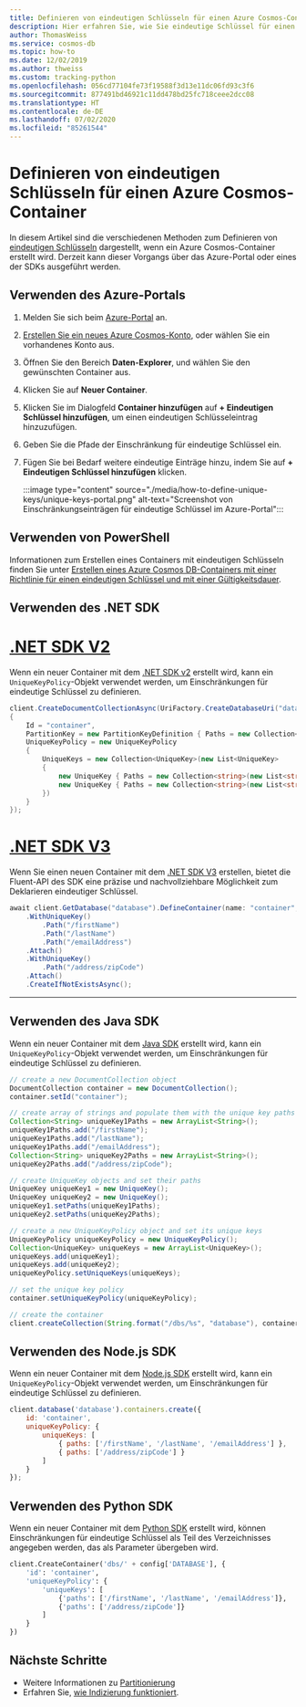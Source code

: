 ```yaml
---
title: Definieren von eindeutigen Schlüsseln für einen Azure Cosmos-Container
description: Hier erfahren Sie, wie Sie eindeutige Schlüssel für einen Azure Cosmos-Container mithilfe des Azure-Portals, mit PowerShell, .NET, Java und verschiedenen anderen SDKs definieren.
author: ThomasWeiss
ms.service: cosmos-db
ms.topic: how-to
ms.date: 12/02/2019
ms.author: thweiss
ms.custom: tracking-python
ms.openlocfilehash: 056cd77104fe73f19588f3d13e11dc06fd93c3f6
ms.sourcegitcommit: 877491bd46921c11dd478bd25fc718ceee2dcc08
ms.translationtype: HT
ms.contentlocale: de-DE
ms.lasthandoff: 07/02/2020
ms.locfileid: "85261544"
---
```

# <a name="define-unique-keys-for-an-azure-cosmos-container"></a>Definieren von eindeutigen Schlüsseln für einen Azure Cosmos-Container

In diesem Artikel sind die verschiedenen Methoden zum Definieren von [eindeutigen Schlüsseln](unique-keys.md) dargestellt, wenn ein Azure Cosmos-Container erstellt wird. Derzeit kann dieser Vorgangs über das Azure-Portal oder eines der SDKs ausgeführt werden.

## <a name="use-the-azure-portal"></a>Verwenden des Azure-Portals

1. Melden Sie sich beim [Azure-Portal](https://portal.azure.com/) an.

1. [Erstellen Sie ein neues Azure Cosmos-Konto](create-sql-api-dotnet.md#create-account), oder wählen Sie ein vorhandenes Konto aus.

1. Öffnen Sie den Bereich **Daten-Explorer**, und wählen Sie den gewünschten Container aus.

1. Klicken Sie auf **Neuer Container**.

1. Klicken Sie im Dialogfeld **Container hinzufügen** auf **+ Eindeutigen Schlüssel hinzufügen**, um einen eindeutigen Schlüsseleintrag hinzuzufügen.

1. Geben Sie die Pfade der Einschränkung für eindeutige Schlüssel ein.

1. Fügen Sie bei Bedarf weitere eindeutige Einträge hinzu, indem Sie auf **+ Eindeutigen Schlüssel hinzufügen** klicken.

    :::image type="content" source="./media/how-to-define-unique-keys/unique-keys-portal.png" alt-text="Screenshot von Einschränkungseinträgen für eindeutige Schlüssel im Azure-Portal":::

## <a name="use-powershell"></a>Verwenden von PowerShell

Informationen zum Erstellen eines Containers mit eindeutigen Schlüsseln finden Sie unter [Erstellen eines Azure Cosmos DB-Containers mit einer Richtlinie für einen eindeutigen Schlüssel und mit einer Gültigkeitsdauer](manage-with-powershell.md#create-container-unique-key-ttl).

## <a name="use-the-net-sdk"></a>Verwenden des .NET SDK

# <a name="net-sdk-v2"></a>[.NET SDK V2](#tab/dotnetv2)

Wenn ein neuer Container mit dem [.NET SDK v2](https://www.nuget.org/packages/Microsoft.Azure.DocumentDB/) erstellt wird, kann ein `UniqueKeyPolicy`-Objekt verwendet werden, um Einschränkungen für eindeutige Schlüssel zu definieren.

```csharp
client.CreateDocumentCollectionAsync(UriFactory.CreateDatabaseUri("database"), new DocumentCollection
{
    Id = "container",
    PartitionKey = new PartitionKeyDefinition { Paths = new Collection<string>(new List<string> { "/myPartitionKey" }) },
    UniqueKeyPolicy = new UniqueKeyPolicy
    {
        UniqueKeys = new Collection<UniqueKey>(new List<UniqueKey>
        {
            new UniqueKey { Paths = new Collection<string>(new List<string> { "/firstName", "/lastName", "/emailAddress" }) },
            new UniqueKey { Paths = new Collection<string>(new List<string> { "/address/zipCode" }) }
        })
    }
});
```

# <a name="net-sdk-v3"></a>[.NET SDK V3](#tab/dotnetv3)

Wenn Sie einen neuen Container mit dem [.NET SDK V3](https://www.nuget.org/packages/Microsoft.Azure.Cosmos/) erstellen, bietet die Fluent-API des SDK eine präzise und nachvollziehbare Möglichkeit zum Deklarieren eindeutiger Schlüssel.

```csharp
await client.GetDatabase("database").DefineContainer(name: "container", partitionKeyPath: "/myPartitionKey")
    .WithUniqueKey()
        .Path("/firstName")
        .Path("/lastName")
        .Path("/emailAddress")
    .Attach()
    .WithUniqueKey()
        .Path("/address/zipCode")
    .Attach()
    .CreateIfNotExistsAsync();
```
---

## <a name="use-the-java-sdk"></a>Verwenden des Java SDK

Wenn ein neuer Container mit dem [Java SDK](https://mvnrepository.com/artifact/com.microsoft.azure/azure-cosmosdb) erstellt wird, kann ein `UniqueKeyPolicy`-Objekt verwendet werden, um Einschränkungen für eindeutige Schlüssel zu definieren.

```java
// create a new DocumentCollection object
DocumentCollection container = new DocumentCollection();
container.setId("container");

// create array of strings and populate them with the unique key paths
Collection<String> uniqueKey1Paths = new ArrayList<String>();
uniqueKey1Paths.add("/firstName");
uniqueKey1Paths.add("/lastName");
uniqueKey1Paths.add("/emailAddress");
Collection<String> uniqueKey2Paths = new ArrayList<String>();
uniqueKey2Paths.add("/address/zipCode");

// create UniqueKey objects and set their paths
UniqueKey uniqueKey1 = new UniqueKey();
UniqueKey uniqueKey2 = new UniqueKey();
uniqueKey1.setPaths(uniqueKey1Paths);
uniqueKey2.setPaths(uniqueKey2Paths);

// create a new UniqueKeyPolicy object and set its unique keys
UniqueKeyPolicy uniqueKeyPolicy = new UniqueKeyPolicy();
Collection<UniqueKey> uniqueKeys = new ArrayList<UniqueKey>();
uniqueKeys.add(uniqueKey1);
uniqueKeys.add(uniqueKey2);
uniqueKeyPolicy.setUniqueKeys(uniqueKeys);

// set the unique key policy
container.setUniqueKeyPolicy(uniqueKeyPolicy);

// create the container
client.createCollection(String.format("/dbs/%s", "database"), container, null);
```

## <a name="use-the-nodejs-sdk"></a>Verwenden des Node.js SDK

Wenn ein neuer Container mit dem [Node.js SDK](https://www.npmjs.com/package/@azure/cosmos) erstellt wird, kann ein `UniqueKeyPolicy`-Objekt verwendet werden, um Einschränkungen für eindeutige Schlüssel zu definieren.

```javascript
client.database('database').containers.create({
    id: 'container',
    uniqueKeyPolicy: {
        uniqueKeys: [
            { paths: ['/firstName', '/lastName', '/emailAddress'] },
            { paths: ['/address/zipCode'] }
        ]
    }
});
```

## <a name="use-the-python-sdk"></a>Verwenden des Python SDK

Wenn ein neuer Container mit dem [Python SDK](https://pypi.org/project/azure-cosmos/) erstellt wird, können Einschränkungen für eindeutige Schlüssel als Teil des Verzeichnisses angegeben werden, das als Parameter übergeben wird.

```python
client.CreateContainer('dbs/' + config['DATABASE'], {
    'id': 'container',
    'uniqueKeyPolicy': {
        'uniqueKeys': [
            {'paths': ['/firstName', '/lastName', '/emailAddress']},
            {'paths': ['/address/zipCode']}
        ]
    }
})
```

## <a name="next-steps"></a>Nächste Schritte

- Weitere Informationen zu [Partitionierung](partition-data.md)
- Erfahren Sie, [wie Indizierung funktioniert](index-overview.md).
